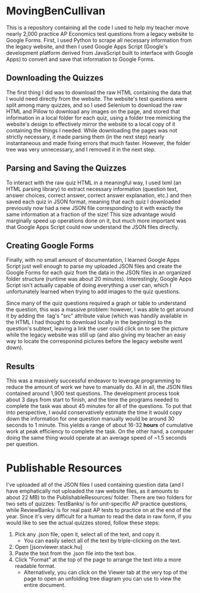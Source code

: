 # MovingBenCullivan
This is a repository containing all the code I used to help my teacher move nearly 2,000 practice AP Economics test questions from a legacy website to Google Forms. First, I used Python to scrape all necessary information from the legacy website, and then I used Google Apps Script (Google's development platform derived from JavaScript built to interface with Google Apps) to convert and save that information to Google Forms.

## Downloading the Quizzes
The first thing I did was to download the raw HTML containing the data that I would need directly from the website. The website's test questions were split among many quizzes, and so I used Selenium to download the raw HTML and Pillow to download any images on the page, and stored that information in a local folder for each quiz, using a folder tree mimicking the website's design to effectively mirror the website to a local copy of it containing the things I needed. While downloading the pages was not strictly necessary, it made parsing them (in the next step) nearly instantaneous and made fixing errors that much faster. However, the folder tree was very unnecessary, and I removed it in the next step.

## Parsing and Saving the Quizzes
To interact with the raw quiz HTML in a meaningful way, I used lxml (an HTML parsing library) to extract necessary information (question text, answer choices, correct answer, correct answer explanation, etc.) and then saved each quiz in JSON format, meaning that each quiz I downloaded previously now had a new JSON file corresponding to it with exactly the same information at a fraction of the size! This size advantage would marginally speed up operations done on it, but much more important was that Google Apps Script could now understand the JSON files directly.

## Creating Google Forms
Finally, with no small amount of documentation, I learned Google Apps Script just well enough to parse my uploaded JSON files and create the Google Forms for each quiz from the data in the JSON files in an organized folder structure (runtime was about 20 minutes). Interestingly, Google Apps Script isn't actually capable of doing everything a user can, which I unfortunately learned when trying to add images to the quiz questions. 

Since many of the quiz questions required a graph or table to understand the question, this was a massive problem: however, I was able to get around it by adding the <img> tag's "src" attribute value (which was handily available in the HTML I had thought to download locally in the beginning) to the question's subtext, leaving a link the user could click on to see the picture while the legacy website was still up (and also giving my teacher an easy way to locate the corresponind pictures before the legacy website went down).

## Results
This was a massively successful endeavor to leverage programming to reduce the amount of work we have to manually do. All in all, the JSON files contained around 1,900 test questions. The development process took about 3 days from start to finish, and the time the programs needed to complete the task was about 45 minutes for all of the questions. To put that into perspective, I would conservatively estimate the time it would copy down the information for one question manually would be around 30 seconds to 1 minute. This yields a range of about 16-32 **hours** of cumulative work at peak efficiency to complete the task. On the other hand, a computer doing the same thing would operate at an average speed of ~1.5 seconds per question.

# Publishable Resources
I've uploaded all of the JSON files I used containing question data (and I have emphatically not uploaded the raw website files, as it amounts to about 22 MB) to the PublishableResources/ folder. There are two folders for two sets of quizzes: TestBanks/ is for unit-specific AP practice questions, while ReviewBanks/ is for real past AP tests to practice on at the end of the year. Since it's very difficult for a human to read the data in raw form, if you would like to see the actual quizzes stored, follow these steps:

1. Pick any .json file, open it, select all of the text, and copy it.
    * You can easily select all of the text by triple-clicking on the text.
2. Open [jsonviewer.stack.hu]
3. Paste the text from the .json file into the text box.
4. Click "Format" at the top of the page to arrange the text into a more readable format.
    * Alternatively, you can click on the Viewer tab at the very top of the page to open an unfolding tree diagram you can use to view the entire document.
